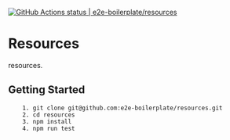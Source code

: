 [![GitHub Actions status | e2e-boilerplate/resources](https://github.com/e2e-boilerplate/resources/workflows/resources/badge.svg)](https://github.com/e2e-boilerplate/resources/actions?workflow=resources)
    
# Resources
    
resources.
    
## Getting Started
    	1. git clone git@github.com:e2e-boilerplate/resources.git
    	2. cd resources
    	3. npm install
    	4. npm run test
